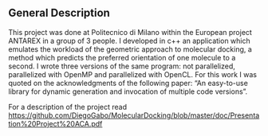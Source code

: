 
## General Description
This project was done at Politecnico di Milano within the European project ANTAREX in a group of 3 people.
I developed in c++ an application which emulates the workload of the geometric approach to molecular
docking, a method which predicts the preferred orientation of one molecule to a second. I wrote three versions
of the same program: not parallelized, parallelized with OpenMP and parallelized with OpenCL. For this work I
was quoted on the acknowledgments of the following paper: “An easy-to-use library for dynamic generation
and invocation of multiple code versions”.

For a description of the project read https://github.com/DiegoGabo/MolecularDocking/blob/master/doc/Presentation%20Project%20ACA.pdf
